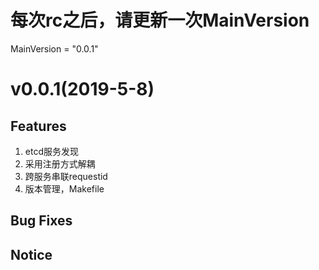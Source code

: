 # 每次rc之后，请更新一次MainVersion
MainVersion = "0.0.1"

# v0.0.1(2019-5-8)
## Features
1. etcd服务发现
2. 采用注册方式解耦
3. 跨服务串联requestid
4. 版本管理，Makefile

## Bug Fixes

## Notice
